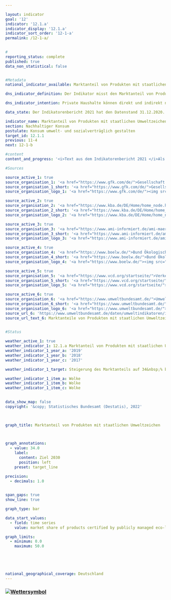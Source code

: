 ```yaml
---

layout: indicator    
goal: '12'    
indicator: '12.1.a'    
indicator_display: '12.1.a'    
indicator_sort_order: '12-1-a'    
permalink: /12-1-a/    
    

#
reporting_status: complete    
published: true    
data_non_statistical: false    


#Metadata    
national_indicator_available: Marktanteil von Produkten mit staatlichen Umweltzeichen    

dns_indicator_definition: Der Indikator misst den Marktanteil von Produkten mit freiwilligen oder verpflichtenden Umweltzeichen, deren Vergabegrundlagen von staatlichen Organen festgelegt werden.    

dns_indicator_intention: Private Haushalte können direkt und indirekt nachhaltig konsumieren. Einerseits beeinflusst ihre Einkaufsentscheidung ihre eigene Umweltbilanz, da energieeffiziente Fahrzeuge oder gedämmte Häuser in ihrer Nutzung weniger Energie benötigen und einen geringeren Ausstoß von Treibhausgasen verursachen. Andererseits können die Verbraucherinnen und Verbraucher Produkte erwerben, die auf besonders nachhaltige Weise hergestellt wurden. Ziel der Bundesregierung ist es daher, den Marktanteil von Produkten mit staatlichen Umweltzeichen bis 2030 auf 34&nbsp;% zu erhöhen.    

data_state: Der Indikatorenbericht 2021 hat den Datenstand 31.12.2020. Die Daten auf der DNS-Online Plattform werden regelmäßig aktualisiert, sodass online aktuellere Daten verfügbar sein können als im Indikatorenbericht 2021 veröffentlicht.    

indicator_name: Marktanteil von Produkten mit staatlichen Umweltzeichen    
section: Nachhaltiger Konsum    
postulate: Konsum umwelt- und sozialverträglich gestalten    
target_id: 12.1.1    
previous: 11-4    
next: 12-1-b    

#content     
content_and_progress: '<i>Text aus dem Indikatorenbericht 2021 </i>Als Quellen für die Berechnung des Indikators werden Daten der Gesellschaft für Konsumforschung, des Kraftfahrt-Bundesamtes, der Agrarmarkt Informations-Gesellschaft mbH, des Bundes Ökologische Lebensmittelwirtschaft, des Verkehrsclubs Deutschland und des Umweltbundesamtes verwendet. Letzteres berechnet die Indikatorwerte jährlich ab dem Berichtsjahr 2012.<br>Der Indikator setzt sich aus den Marktanteilen von Produkten zusammen, welche entweder die höchste EU-Energieverbrauchskennzeichnung (EU-EVK) innerhalb ihrer Geräteklasse aufweisen oder mit einem der folgenden Umweltzeichen zertifiziert sind: EU-Ecolabel, EU-Bio-Siegel oder Blauer Engel. Die EU-EVK adressiert primär Energieverbrauch und Treibhausgasemissionen, während die anderen drei Umweltzeichen auch andere Umweltbelastungen wie Pestizideinsatz und gefährliche Abwässer berücksichtigen. Der Indikator soll abbilden, ob umweltfreundliche Produktvarianten konventionelle Produktvarianten im Markt ersetzen. Betrachtet wird dabei nur eine Auswahl an Produktgruppen, weil unter anderem nur begrenzt Daten zu Umsätzen von Produkten mit Nachhaltigkeitskennzeichen verfügbar sind. Zudem sollen Doppelzählungen ausgeschlossen werden können.<br>Der Indikator deckt die Konsumfelder Wohnen, Mobilität und Ernährung ab. Es werden Haushaltsgeräte wie Kühlgeräte, Waschmaschinen, Fernsehgeräte und Staubsauger betrachtet. Weiterhin werden Leuchtmittel, Lebensmittel, Hygienepapier, Wasch- und Reinigungsmittel und Autos erfasst. Da die Märkte der einzelnen Produktgruppen unterschiedlich groß sind, werden die Marktanteile mit dem Umsatzvolumen des jeweiligen Gesamtmarktes gewichtet. Dies soll sicherstellen, dass hohe Marktanteile in kleinen Nischenmärkten den Indikator nicht verzerren. Außerdem können auf diese Weise die Ausgaben für umweltfreundliche Produkte in Beziehung zu den Gesamtausgaben der privaten Haushalte gesetzt werden.<br>Eine Gewichtung der Marktanteile nach Umweltrelevanz der jeweiligen Produktgruppen ist nicht möglich, da die Umweltkennzeichen verschiedene Kategorien (Energieverbrauch, Treibhausgasemissionen, Materialbedarf) adressieren, die nicht gegeneinander aufgerechnet werden können. Daher lässt sich eine allumfassende Bewertung über mehrere Umweltkategorien – im Sinne eines Umweltfußabdrucks der Produktgruppen – nicht darstellen. Der Indikator erfasst zudem nur die neu in den Verkehr gebrachten Güter in Relation zum Gesamtmarkt. Somit berücksichtigt er auch nicht, inwieweit die höhere Effizienz der Geräte zu einer Verhaltensänderung der Konsumenten führt und gegebenenfalls zu einem erhöhten Konsum (sogenannter Rebound-Effekt). Er beschreibt zudem den Marktanteil auf Basis von Umsätzen. Bedingt durch Preisunterschiede zwischen Produkten mit und ohne entsprechende Umweltsiegel lässt er folglich keine Rückschlüsse auf deren Anzahl zu. Letztlich kann eine Änderung des Wertes des Indikators daher auch auf Preisänderungen in einer Produktgruppe zurückzuführen sein.<br>Zwischen 2012 und 2018 stieg der Marktanteil von Produkten mit staatlichen Umweltzeichen von 3,6&nbsp;% auf 7,5&nbsp;%. Dies entspricht einem Umsatz von insgesamt 23,8 Milliarden Euro im Jahr 2018. Der Wert des Indikators ist 2017 und 2018 im Vergleich zum Vorjahr gesunken und entwickelte sich damit nicht in die angestrebte Richtung. Ohne eine Trendumkehr und erhebliche Steigerung des Marktanteils wird das Ziel bis zum Jahr 2030 erheblich verfehlt.'    

#Sources    

source_active_1: true
source_organisation_1: '<a href="https://www.gfk.com/de/">Gesellschaft für Konsumforschung</a>'
source_organisation_1_short: '<a href="https://www.gfk.com/de/">Gesellschaft für Konsumforschung (GfK)</a>'
source_organisation_logo_1: '<a href="https://www.gfk.com/de/"><img src="https://g205sdgs.github.io/sdg-indicators/public/logos/gfk.png" alt="Gesellschaft für Konsumforschung" title=" Klicken Sie hier um zur Homepage der Organisation Gesellschaft für Konsumforschung zu gelangen." style="height:60px; width:148px; border: transparent"/></a>'

source_active_2: true
source_organisation_2: '<a href="https://www.kba.de/DE/Home/home_node.html">Kraftfahrt-Bundesamt</a>'
source_organisation_2_short: '<a href="https://www.kba.de/DE/Home/home_node.html">Kraftfahrt-Bundesamt (KBA)</a>'
source_organisation_logo_2: '<a href="https://www.kba.de/DE/Home/home_node.html"><img src="https://g205sdgs.github.io/sdg-indicators/public/logos/kba.png" alt="Kraftfahrt-Bundesamt" title=" Klicken Sie hier um zur Homepage der Organisation Kraftfahrt-Bundesamt zu gelangen." style="height:60px; width:148px; border: transparent"/></a>'

source_active_3: true
source_organisation_3: '<a href="https://www.ami-informiert.de/ami-maerkte">Agrarmarkt Informations-Gesellschaft mbH</a>'
source_organisation_3_short: '<a href="https://www.ami-informiert.de/ami-maerkte">Agrarmarkt Informations-Gesellschaft mbH (AMI)</a>'
source_organisation_logo_3: '<a href="https://www.ami-informiert.de/ami-maerkte"><img src="https://g205sdgs.github.io/sdg-indicators/public/logos/ami.png" alt="Agrarmarkt Informations-Gesellschaft mbH" title=" Klicken Sie hier um zur Homepage der Organisation Agrarmarkt Informations-Gesellschaft mbH zu gelangen." style="height:60px; width:148px; border: transparent"/></a>'

source_active_4: true
source_organisation_4: '<a href="https://www.boelw.de/">Bund Ökologische Lebensmittelwirtschaft e. V.</a>'
source_organisation_4_short: '<a href="https://www.boelw.de/">Bund Ökologische Lebensmittelwirtschaft e. V. (BÖLW)</a>'
source_organisation_logo_4: '<a href="https://www.boelw.de/"><img src="https://g205sdgs.github.io/sdg-indicators/public/logos/bolw.png" alt="Bund Ökologische Lebensmittelwirtschaft e. V." title=" Klicken Sie hier um zur Homepage der Organisation Bund Ökologische Lebensmittelwirtschaft e. V. zu gelangen." style="height:60px; width:148px; border: transparent"/></a>'

source_active_5: true
source_organisation_5: '<a href="https://www.vcd.org/startseite/">Verkehrsclub Deutschland e.V.</a>'
source_organisation_5_short: '<a href="https://www.vcd.org/startseite/">Verkehrsclub Deutschland e.V. (VCD)</a>'
source_organisation_logo_5: '<a href="https://www.vcd.org/startseite/"><img src="https://g205sdgs.github.io/sdg-indicators/public/logos/vcd.png" alt="Verkehrsclub Deutschland e.V." title=" Klicken Sie hier um zur Homepage der Organisation Verkehrsclub Deutschland e.V. zu gelangen." style="height:60px; width:148px; border: transparent"/></a>'

source_active_6: true
source_organisation_6: '<a href="https://www.umweltbundesamt.de/">Umweltbundesamt</a>'
source_organisation_6_short: '<a href="https://www.umweltbundesamt.de/">Umweltbundesamt (UBA)</a>'
source_organisation_logo_6: '<a href="https://www.umweltbundesamt.de/"><img src="https://g205sdgs.github.io/sdg-indicators/public/logos/uba.png" alt="Umweltbundesamt" title=" Klicken Sie hier um zur Homepage der Organisation Umweltbundesamt zu gelangen." style="height:60px; width:148px; border: transparent"/></a>'
source_url_6: 'https://www.umweltbundesamt.de/daten/umweltindikatoren/indikator-umweltfreundlicher-konsum'
source_url_text_6: Marktanteile von Produkten mit staatlichen Umweltzeichen, nach Umsätzen gewichtet
    

#Status    

weather_active_1: true
weather_indicator_1: 12.1.a Marktanteil von Produkten mit staatlichen Umweltzeichen
weather_indicator_1_year_a: '2019'
weather_indicator_1_year_b: '2018'
weather_indicator_1_year_c: '2017'

weather_indicator_1_target: Steigerung des Marktanteils auf 34&nbsp;% bis 2030

weather_indicator_1_item_a: Wolke
weather_indicator_1_item_b: Wolke
weather_indicator_1_item_c: Wolke
    

data_show_map: false    
copyright: '&copy; Statistisches Bundesamt (Destatis), 2022'    

    

graph_title: Marktanteil von Produkten mit staatlichen Umweltzeichen    

    

graph_annotations:
  - value: 34.0
    label:
      content: Ziel 2030
      position: left
    preset: target_line    

precision: 
  - decimals: 1.0
        

span_gaps: true    
show_line: true    

graph_type: bar    

data_start_values: 
  - field: time series
    value: market share of products certified by publicly managed eco-labelling schemes    

graph_limits: 
  - minimum: 0.0
    maximum: 50.0    

    

        

national_geographical_coverage: Deutschland    
---
```



<div>
  <div class="my-header">
    <h3>
      <a href="https:/dnsTestEnvironment.github.io/dns-indicators/status"><img src="https://g205sdgs.github.io/sdg-indicators/public/Wettersymbole/Wolke.png" title="Text will follow soon" alt="Wettersymbol"/>
      </a>
    </h3>
  </div>
  <div class="my-header-note">
  </div>
</div>